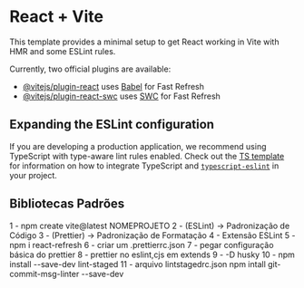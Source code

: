 # React + Vite

This template provides a minimal setup to get React working in Vite with HMR and some ESLint rules.

Currently, two official plugins are available:

- [@vitejs/plugin-react](https://github.com/vitejs/vite-plugin-react/blob/main/packages/plugin-react) uses [Babel](https://babeljs.io/) for Fast Refresh
- [@vitejs/plugin-react-swc](https://github.com/vitejs/vite-plugin-react/blob/main/packages/plugin-react-swc) uses [SWC](https://swc.rs/) for Fast Refresh

## Expanding the ESLint configuration

If you are developing a production application, we recommend using TypeScript with type-aware lint rules enabled. Check out the [TS template](https://github.com/vitejs/vite/tree/main/packages/create-vite/template-react-ts) for information on how to integrate TypeScript and [`typescript-eslint`](https://typescript-eslint.io) in your project.


## Bibliotecas Padrões

1 - npm create vite@latest NOMEPROJETO 
2 - (ESLint) -> Padronização de Código
3 - (Prettier) -> Padronização de Formatação
4 - Extensão ESLint
5 - npm i react-refresh
6 - criar um .prettierrc.json
7 - pegar configuração básica do prettier
8 - prettier no eslint,cjs em extends
9 - -D husky
10 - npm install --save-dev lint-staged
11 - arquivo lintstagedrc.json
npm intall git-commit-msg-linter --save-dev


